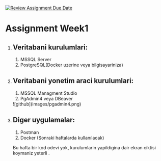 [![Review Assignment Due Date](https://classroom.github.com/assets/deadline-readme-button-24ddc0f5d75046c5622901739e7c5dd533143b0c8e959d652212380cedb1ea36.svg)](https://classroom.github.com/a/A1ovU9rv)
# Assignment Week1
<ol> 
<li><h2>Veritabani kurulumlari:</h2></li>
<ol>
<li> MSSQL Server</li>
<li> PostgreSQL(Docker uzerine veya bilgisayariniza) </li>
</ol>
<li><h2>Veritabani yonetim araci kurulumlari:</h2></li>
<ol>
<li> MSSQL Managment Studio</li>
<li> PgAdmin4 veya DBeaver </li>
</ol>
![github](images/pgadmin4.png)
<li><h2>Diger uygulamalar:</h2></li>
<ol>
<li> Postman</li>
<li> Docker (Sonraki haftalarda kullanılacak) </li>
</ol>

Bu hafta bir kod odevi yok, kurulumlarin yapildigina dair ekran ciktisi koymaniz yeterli .
